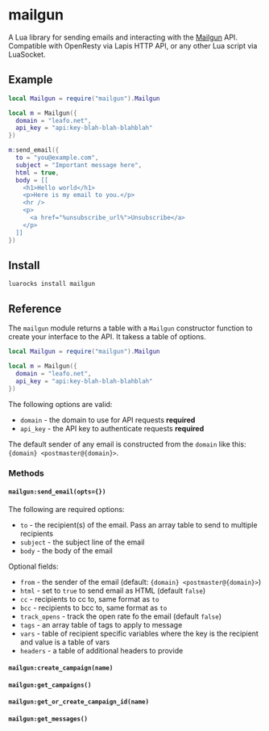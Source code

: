 # mailgun

A Lua library for sending emails and interacting with the
[Mailgun](https://mailgun.com/) API. Compatible with OpenResty via Lapis HTTP
API, or any other Lua script via LuaSocket.

## Example

```lua
local Mailgun = require("mailgun").Mailgun

local m = Mailgun({
  domain = "leafo.net",
  api_key = "api:key-blah-blah-blahblah"
})

m:send_email({
  to = "you@example.com",
  subject = "Important message here",
  html = true,
  body = [[
    <h1>Hello world</h1>
    <p>Here is my email to you.</p>
    <hr />
    <p>
      <a href="%unsubscribe_url%">Unsubscribe</a>
    </p>
  ]]
})
```

## Install

```
luarocks install mailgun
```


## Reference

The `mailgun` module returns a table with a `Mailgun` constructor function to
create your interface to the API. It takess a table of options.

```lua
local Mailgun = require("mailgun").Mailgun

local m = Mailgun({
  domain = "leafo.net",
  api_key = "api:key-blah-blah-blahblah"
})
```

The following options are valid:

* `domain` - the domain to use for API requests **required**
* `api_key` - the API key to authenticate requests **required**

The default sender of any email is constructed from the `domain` like this:
`{domain} <postmaster@{domain}>`.

### Methods

#### `mailgun:send_email(opts={})`

The following are required options:

* `to` - the recipient(s) of the email. Pass an array table to send to multiple recipients
* `subject` - the subject line of the email
* `body` - the body of the email

Optional fields:

* `from` - the sender of the email (default: `{domain} <postmaster@{domain}>`)
* `html` - set to `true` to send email as HTML (default `false`)
* `cc` - recipients to cc to, same format as `to`
* `bcc` - recipients to bcc to, same format as `to`
* `track_opens` - track the open rate fo the email (default `false`)
* `tags` - an array table of tags to apply to message
* `vars` - table of recipient specific variables where the key is the recipient and value is a table of vars
* `headers` - a table of additional headers to provide

#### `mailgun:create_campaign(name)`

#### `mailgun:get_campaigns()`

#### `mailgun:get_or_create_campaign_id(name)`

#### `mailgun:get_messages()`




